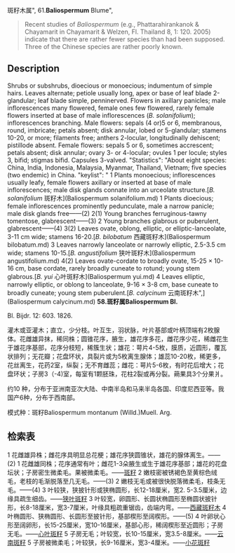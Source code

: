斑籽木属",
61.**Baliospermum** Blume",

> Recent studies of *Baliospermum* (e.g., Phattarahirankanok &amp; Chayamarit in Chayamarit &amp; Welzen, Fl. Thailand 8, 1: 120. 2005) indicate that there are rather fewer species than had been supposed. Three of the Chinese species are rather poorly known.

## Description
Shrubs or subshrubs, dioecious or monoecious; indumentum of simple hairs. Leaves alternate; petiole usually long, apex or base of leaf blade 2-glandular; leaf blade simple, penninerved. Flowers in axillary panicles; male inflorescences many flowered, female ones few flowered, rarely female flowers inserted at base of male inflorescences (*B. solanifolium*); inflorescences branching. Male flowers: sepals (4 or)5 or 6, membranous, round, imbricate; petals absent; disk annular, lobed or 5-glandular; stamens 10-20, or more; filaments free; anthers 2-locular, longitudinally dehiscent; pistillode absent. Female flowers: sepals 5 or 6, sometimes accrescent; petals absent; disk annular; ovary 3- or 4-locular; ovules 1 per locule; styles 3, bifid; stigmas bifid. Capsules 3-valved.
  "Statistics": "About eight species: China, India, Indonesia, Malaysia, Myanmar, Thailand, Vietnam; five species (two endemic) in China.
  "keylist": "
1 Plants monoecious; inflorescences usually leafy, female flowers axillary or inserted at base of male inflorescences; male disk glands connate into an urceolate structure.[*B. solanifolium* 斑籽木](Baliospermum solanifolium.md)
1 Plants dioecious; female inflorescences prominently pedunculate, male a narrow panicle; male disk glands free——(2)
2(1) Young branches ferruginous-tawny tomentose, glabrescent——(3)
2 Young branches glabrous or puberulent, glabrescent——(4)
3(2) Leaves ovate, oblong, elliptic, or elliptic-lanceolate, 3-11 cm wide; stamens 16-20.[*B. bilobatum* 西藏斑籽木](Baliospermum bilobatum.md)
3 Leaves narrowly lanceolate or narrowly elliptic, 2.5-3.5 cm wide; stamens 10-15.[*B. angustifolium* 狭叶斑籽木](Baliospermum angustifolium.md)
4(2) Leaves ovate-cordate to broadly ovate, 15-25 × 10-16 cm, base cordate, rarely broadly cuneate to rotund; young stem glabrous.[*B. yui* 心叶斑籽木](Baliospermum yui.md)
4 Leaves elliptic, narrowly elliptic, or oblong to lanceolate, 9-16 × 3-8 cm, base cuneate to broadly cuneate; young stem puberulent.[*B. calycinum* 云南斑籽木",](Baliospermum calycinum.md)
**58.斑籽属Baliospermum Bl.**

Bl. Bijdr. 12: 603. 1826.

灌木或亚灌木；直立，少分枝。叶互生，羽状脉，叶片基部或叶柄顶端有2枚腺体。花雌雄异抹，稀同株；圆锥花序，腋生，雄花序多花，雌花序少花，稀雌花生于雄花序基部，花序分枝短，稀簇生状；雄花：萼片4-5枚，膜质，近圆形，覆瓦状排列；无花瓣；花盘环状，具裂片或为5枚离生腺体；雄蕊10-20枚，稀更多，花丝离生，花药2室，纵裂；无不育雌蕊；雌花：萼片5-6枚，有时花后增大；花盘环状；子房3（-4)室，每室有1颗胚珠，花柱2裂或再分裂。蒴果具3个分果爿。

约10 种，分布于亚洲南亚次大陆、中南半岛和马来半岛各国、印度尼西亚等。我国产6种，分布于西南部。

模式种：斑籽Baliospermum montanum (Willd.)Muell. Arg.

## 检索表

1 花雌雄异株；雌花序具明显总花梗；雄花序狭圆锥状，雄花的腺体离生。——(2)
1 花雌雄同株；花序通常有叶；雌花1-3朵腋生或生于雄花序基部；雄花的花盘坛状；子房密生微柔毛。果被微柔毛。——[斑籽](Baliospermum%20montanum.md)
2 嫩枝密被锈褐色至黄棕色绒毛，老枝的毛渐脱落至几无毛。——(3)
2 嫩枝无毛或被很快脱落微柔毛，枝条无毛。——(4)
3 叶较狭，狭披针形或狭椭圆形，长12-18厘米，宽2. 5-3.5厘米，边缘具疏生细齿。——[狭叶斑籽](Baliospermum%20angustifolium.md)
3 叶较宽，卵圆形、长圆状椭圆形至椭圆状披针形，长8-18厘米，宽3-7厘米，叶缘具粗疏重锯齿，齿端内弯。——[西藏斑籽木](Baliospermum%20bilobatum.md)
4 叶椭圆形、狭椭圆形、长圆形至披针形，基部楔形至阔楔形。——(5)
4 叶卵状心形至阔卵形，长15-25厘米，宽10-16厘米，基部心形，稀阔楔形至近圆形；子房无毛。——[心叶斑籽](Baliospermum%20montanum.md)
5 子房无毛；叶较宽，长10-15厘米，宽3.5-8厘米。——[云南斑籽](Baliospermum%20effusum.md)
5 子房被微柔毛；叶较狭，长9-16厘米，宽3-4厘米。——[小花斑籽](Baliospermum%20micranthum.md)
